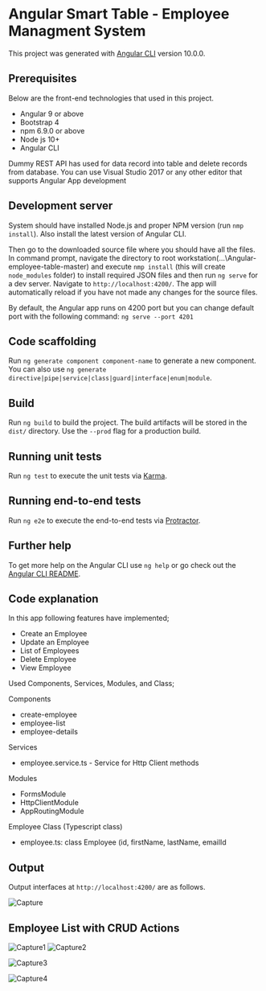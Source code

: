 # Angular Smart Table - Employee Managment System

This project was generated with [Angular CLI](https://github.com/angular/angular-cli) version 10.0.0.

## Prerequisites

Below are the front-end technologies that used in this project. 
 * Angular 9 or above
 * Bootstrap 4
 * npm 6.9.0 or above
 * Node js 10+
 * Angular CLI 
 
Dummy REST API has used for data record into table and delete records from database. 
You can use Visual Studio 2017 or any other editor that supports Angular App development

## Development server

System should have installed Node.js and proper NPM version (run `nmp install`). Also install the latest version of Angular CLI. 

Then go to the downloaded source file where you should have all the files. In command prompt, navigate the directory to root workstation(...\Angular-employee-table-master) and execute `nmp install` (this will create `node_modules` folder) to install required JSON files and then run `ng serve` for a dev server. Navigate to `http://localhost:4200/`. The app will automatically reload if you have not made any changes for the source files.

By default, the Angular app runs on 4200 port but you can change default port with the following command:  `ng serve --port 4201`

## Code scaffolding

Run `ng generate component component-name` to generate a new component. You can also use `ng generate directive|pipe|service|class|guard|interface|enum|module`.

## Build

Run `ng build` to build the project. The build artifacts will be stored in the `dist/` directory. Use the `--prod` flag for a production build.

## Running unit tests

Run `ng test` to execute the unit tests via [Karma](https://karma-runner.github.io).

## Running end-to-end tests

Run `ng e2e` to execute the end-to-end tests via [Protractor](http://www.protractortest.org/).

## Further help

To get more help on the Angular CLI use `ng help` or go check out the [Angular CLI README](https://github.com/angular/angular-cli/blob/master/README.md).
 
## Code explanation

In this app following features have implemented;
  * Create an Employee
  * Update an Employee
  * List of Employees
  * Delete Employee
  * View Employee
 
Used Components, Services, Modules, and Class;

Components
 * create-employee
 * employee-list
 * employee-details

Services
 * employee.service.ts - Service for Http Client methods

Modules
 * FormsModule
 * HttpClientModule
 * AppRoutingModule
 
Employee Class (Typescript class)
 * employee.ts: class Employee (id, firstName, lastName, emailId

## Output
Output interfaces at `http://localhost:4200/` are as follows. 

![Capture](https://user-images.githubusercontent.com/44197887/85933525-a0a6b680-b8f5-11ea-9c86-62166f761dae.JPG)

## Employee List with CRUD Actions

![Capture1](https://user-images.githubusercontent.com/44197887/85933531-a9978800-b8f5-11ea-9609-0f8657690d55.JPG)
![Capture2](https://user-images.githubusercontent.com/44197887/85933535-b1572c80-b8f5-11ea-8a97-909b12b485c1.JPG)


![Capture3](https://user-images.githubusercontent.com/44197887/85933537-b74d0d80-b8f5-11ea-8732-bb8e2d31cd9a.JPG)


![Capture4](https://user-images.githubusercontent.com/44197887/85933541-bfa54880-b8f5-11ea-9ee3-baef5aba3865.JPG)


